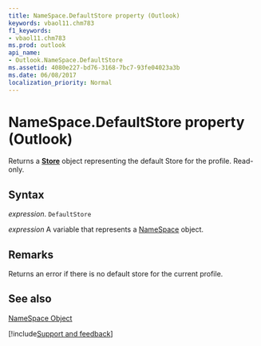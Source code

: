 ```yaml
---
title: NameSpace.DefaultStore property (Outlook)
keywords: vbaol11.chm783
f1_keywords:
- vbaol11.chm783
ms.prod: outlook
api_name:
- Outlook.NameSpace.DefaultStore
ms.assetid: 4080e227-bd76-3168-7bc7-93fe04023a3b
ms.date: 06/08/2017
localization_priority: Normal
---
```



# NameSpace.DefaultStore property (Outlook)

Returns a  **[Store](Outlook.Store.md)** object representing the default Store for the profile. Read-only.


## Syntax

_expression_. `DefaultStore`

_expression_ A variable that represents a [NameSpace](Outlook.NameSpace.md) object.


## Remarks

Returns an error if there is no default store for the current profile.


## See also


[NameSpace Object](Outlook.NameSpace.md)

[!include[Support and feedback](~/includes/feedback-boilerplate.md)]
